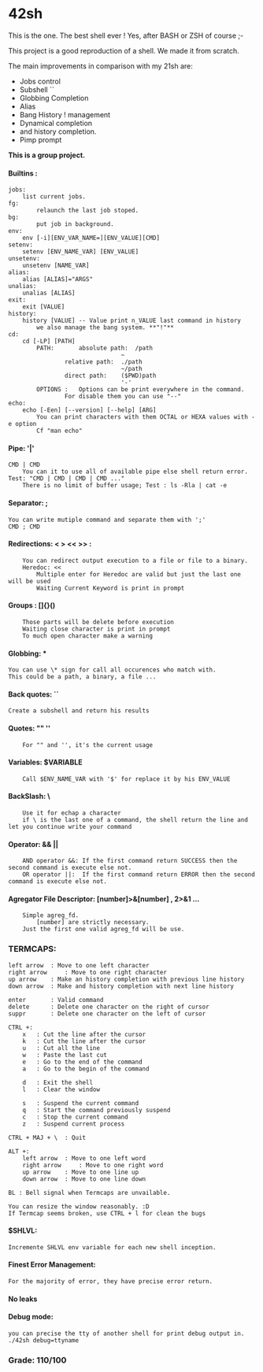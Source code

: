 # 42sh
This is the one. The best shell ever ! Yes, after BASH or ZSH of course ;-

This project is a good reproduction of a shell. We made it from scratch.

The main improvements in comparison with my 21sh are:
- Jobs control
- Subshell \`\`
- Globbing Completion
- Alias
- Bang History ! management
- Dynamical completion
- and history completion.
- Pimp prompt

**This is a group project.**

#### Builtins :

	jobs:
		list current jobs.
	fg:
    		relaunch the last job stoped.
	bg:
    		put job in background.
	env:
		env [-i][ENV_VAR_NAME=][ENV_VALUE][CMD]
	setenv:
		setenv [ENV_NAME_VAR] [ENV_VALUE]
	unsetenv:
		unsetenv [NAME_VAR]
  	alias:
	  	alias [ALIAS]="ARGS"
  	unalias:
  		unalias [ALIAS]
	exit:
		exit [VALUE]
	history:
		history [VALUE] -- Value print n_VALUE last command in history
    		we also manage the bang system. **"!"**
	cd:
		cd [-LP] [PATH]
			PATH:		absolute path:	/path
									~
					relative path:	./path
									~/path
					direct path:	($PWD)path
									'-'
			OPTIONS :	Options can be print everywhere in the command.
					For disable them you can use "--"
	echo:
		echo [-Een] [--version] [--help] [ARG]
			You can print characters with them OCTAL or HEXA values with -e option 
			Cf "man echo"

#### Pipe: '|'
	CMD | CMD
		You can it to use all of available pipe else shell return error. Test: "CMD | CMD | CMD | CMD ..." 
		There is no limit of buffer usage; Test : ls -Rla | cat -e

#### Separator: ;
	You can write mutiple command and separate them with ';' 
	CMD ; CMD

#### Redirections: < > << >> :
		You can redirect output execution to a file or file to a binary.
		Heredoc: <<
			Multiple enter for Heredoc are valid but just the last one will be used 
			Waiting Current Keyword is print in prompt 

#### Groups : []{}()
		Those parts will be delete before execution 
		Waiting close character is print in prompt 
		To much open character make a warning 

#### Globbing: \*

	You can use \* sign for call all occurences who match with.
	This could be a path, a binary, a file ...

#### Back quotes: \`\`

	Create a subshell and return his results

#### Quotes: "" ''
		For "" and '', it's the current usage 

#### Variables: $VARIABLE
		Call $ENV_NAME_VAR with '$' for replace it by his ENV_VALUE 

#### BackSlash: \
		Use it for echap a character
		if \ is the last one of a command, the shell return the line and let you continue write your command 

#### Operator: && ||
		AND operator &&: If the first command return SUCCESS then the second command is execute else not.  
		OR operator ||:	 If the first command return ERROR then the second command is execute else not.  

#### Agregator File Descriptor: [number]>&[number] , 2>&1 ...
		Simple agreg_fd.
			[number] are strictly necessary.
		Just the first one valid agreg_fd will be use.

### TERMCAPS:

	left arrow	: Move to one left character
	right arrow 	: Move to one right character
	up arrow	: Make an history completion with previous line history
	down arrow	: Make and history completion with next line history

	enter		: Valid command
	delete		: Delete one character on the right of cursor 
	suppr		: Delete one character on the left of cursor

	CTRL +:
		x	: Cut the line after the cursor
		k	: Cut the line after the cursor
		u	: Cut all the line
		w	: Paste the last cut
		e	: Go to the end of the command
		a	: Go to the begin of the command

		d	: Exit the shell
		l	: Clear the window

		s	: Suspend the current command
		q	: Start the command previously suspend 
		c	: Stop the current command
		z	: Suspend current process

	CTRL + MAJ + \	: Quit

	ALT +:
		left arrow	: Move to one left word
		right arrow 	: Move to one right word
		up arrow	: Move to one line up
		down arrow	: Move to one line down

	BL : Bell signal when Termcaps are unvailable.

	You can resize the window reasonably. :D
	If Termcap seems broken, use CTRL + l for clean the bugs 

#### $SHLVL:
	Incremente SHLVL env variable for each new shell inception. 

#### Finest Error Management:
	For the majority of error, they have precise error return. 

#### No leaks

#### Debug mode:

	you can precise the tty of another shell for print debug output in.
	./42sh debug=ttyname

### Grade: 110/100
